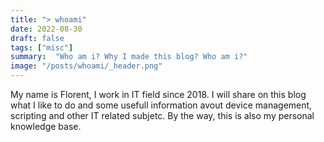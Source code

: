 ```yaml
---
title: "> whoami"
date: 2022-08-30
draft: false
tags: ["misc"]
summary:  "Who am i? Why I made this blog? Who am i?"
image: "/posts/whoami/_header.png"
---
```


My name is Florent, I work in IT field since 2018. I will share on this blog what I like to do and some usefull information avout device management, scripting and other IT related subjetc.
By the way, this is also my personal knowledge base.

